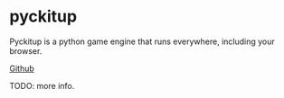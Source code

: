 # pyckitup

Pyckitup is a python game engine that runs everywhere, including your browser.

[Github](https://github.com/pickitup247/pickitup)

TODO: more info.
